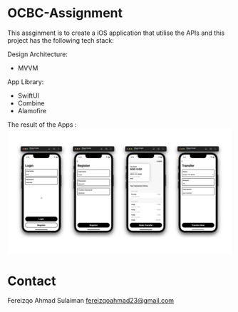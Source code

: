 # OCBC-Assignment

This assginment is to create a iOS application that utilise the APIs and this project has the following tech stack:

Design Architecture:
- MVVM

App Library:
- SwiftUI
- Combine
- Alamofire

The result of the Apps :
![Image of AppScreenshot](https://github.com/fereizqo/OCBC-Assignment/blob/main/Imagepreview/screenshot.png)

# Contact
Fereizqo Ahmad Sulaiman
fereizqoahmad23@gmail.com
